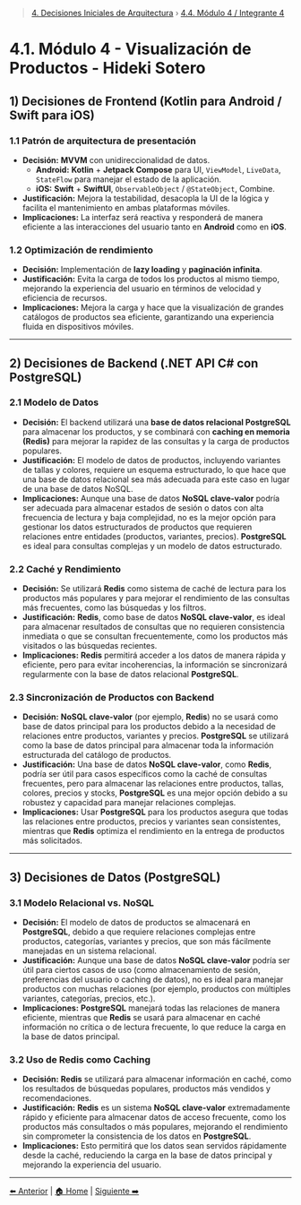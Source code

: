 > [4. Decisiones Iniciales de Arquitectura](../4.md) › [4.4. Módulo 4 / Integrante 4](4.4.md)

# 4.1. Módulo 4 - Visualización de Productos - Hideki Sotero

## 1) Decisiones de Frontend (Kotlin para Android / Swift para iOS)

### 1.1 Patrón de arquitectura de presentación
- **Decisión:** **MVVM** con unidireccionalidad de datos.
  - **Android:** **Kotlin** + **Jetpack Compose** para UI, `ViewModel`, `LiveData`, `StateFlow` para manejar el estado de la aplicación.
  - **iOS:** **Swift** + **SwiftUI**, `ObservableObject` / `@StateObject`, Combine.
- **Justificación:** Mejora la testabilidad, desacopla la UI de la lógica y facilita el mantenimiento en ambas plataformas móviles.
- **Implicaciones:** La interfaz será reactiva y responderá de manera eficiente a las interacciones del usuario tanto en **Android** como en **iOS**.

### 1.2 Optimización de rendimiento
- **Decisión:** Implementación de **lazy loading** y **paginación infinita**.
- **Justificación:** Evita la carga de todos los productos al mismo tiempo, mejorando la experiencia del usuario en términos de velocidad y eficiencia de recursos.
- **Implicaciones:** Mejora la carga y hace que la visualización de grandes catálogos de productos sea eficiente, garantizando una experiencia fluida en dispositivos móviles.

---

## 2) Decisiones de Backend (.NET API C# con PostgreSQL)

### 2.1 Modelo de Datos
- **Decisión:** El backend utilizará una **base de datos relacional PostgreSQL** para almacenar los productos, y se combinará con **caching en memoria (Redis)** para mejorar la rapidez de las consultas y la carga de productos populares.
- **Justificación:** El modelo de datos de productos, incluyendo variantes de tallas y colores, requiere un esquema estructurado, lo que hace que una base de datos relacional sea más adecuada para este caso en lugar de una base de datos NoSQL.
- **Implicaciones:** Aunque una base de datos **NoSQL clave-valor** podría ser adecuada para almacenar estados de sesión o datos con alta frecuencia de lectura y baja complejidad, no es la mejor opción para gestionar los datos estructurados de productos que requieren relaciones entre entidades (productos, variantes, precios). **PostgreSQL** es ideal para consultas complejas y un modelo de datos estructurado.

### 2.2 Caché y Rendimiento
- **Decisión:** Se utilizará **Redis** como sistema de caché de lectura para los productos más populares y para mejorar el rendimiento de las consultas más frecuentes, como las búsquedas y los filtros.
- **Justificación:** **Redis**, como base de datos **NoSQL clave-valor**, es ideal para almacenar resultados de consultas que no requieren consistencia inmediata o que se consultan frecuentemente, como los productos más visitados o las búsquedas recientes.
- **Implicaciones:** **Redis** permitirá acceder a los datos de manera rápida y eficiente, pero para evitar incoherencias, la información se sincronizará regularmente con la base de datos relacional **PostgreSQL**.

### 2.3 Sincronización de Productos con Backend
- **Decisión:** **NoSQL clave-valor** (por ejemplo, **Redis**) no se usará como base de datos principal para los productos debido a la necesidad de relaciones entre productos, variantes y precios. **PostgreSQL** se utilizará como la base de datos principal para almacenar toda la información estructurada del catálogo de productos.
- **Justificación:** Una base de datos **NoSQL clave-valor**, como **Redis**, podría ser útil para casos específicos como la caché de consultas frecuentes, pero para almacenar las relaciones entre productos, tallas, colores, precios y stocks, **PostgreSQL** es una mejor opción debido a su robustez y capacidad para manejar relaciones complejas.
- **Implicaciones:** Usar **PostgreSQL** para los productos asegura que todas las relaciones entre productos, precios y variantes sean consistentes, mientras que **Redis** optimiza el rendimiento en la entrega de productos más solicitados.

---

## 3) Decisiones de Datos (PostgreSQL)

### 3.1 Modelo Relacional vs. NoSQL
- **Decisión:** El modelo de datos de productos se almacenará en **PostgreSQL**, debido a que requiere relaciones complejas entre productos, categorías, variantes y precios, que son más fácilmente manejadas en un sistema relacional.
- **Justificación:** Aunque una base de datos **NoSQL clave-valor** podría ser útil para ciertos casos de uso (como almacenamiento de sesión, preferencias del usuario o caching de datos), no es ideal para manejar productos con muchas relaciones (por ejemplo, productos con múltiples variantes, categorías, precios, etc.).
- **Implicaciones:** **PostgreSQL** manejará todas las relaciones de manera eficiente, mientras que **Redis** se usará para almacenar en caché información no crítica o de lectura frecuente, lo que reduce la carga en la base de datos principal.

### 3.2 Uso de Redis como Caching
- **Decisión:** **Redis** se utilizará para almacenar información en caché, como los resultados de búsquedas populares, productos más vendidos y recomendaciones.
- **Justificación:** **Redis** es un sistema **NoSQL clave-valor** extremadamente rápido y eficiente para almacenar datos de acceso frecuente, como los productos más consultados o más populares, mejorando el rendimiento sin comprometer la consistencia de los datos en **PostgreSQL**.
- **Implicaciones:** Esto permitirá que los datos sean servidos rápidamente desde la caché, reduciendo la carga en la base de datos principal y mejorando la experiencia del usuario.

---

[⬅️ Anterior](../4.3/4.3.md) | [🏠 Home](../../README.md) | [Siguiente ➡️](../4.5/4.5.md)